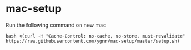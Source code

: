 # mac-setup

Run the following command on new mac

```
bash <(curl -H "Cache-Control: no-cache, no-store, must-revalidate" https://raw.githubusercontent.com/ygnr/mac-setup/master/setup.sh)
```
